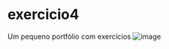 # exercicio4
Um pequeno portfólio com exercícios
![image](https://user-images.githubusercontent.com/51932176/135079279-e75a75c4-582b-4e03-8419-60158e5354d1.png)


